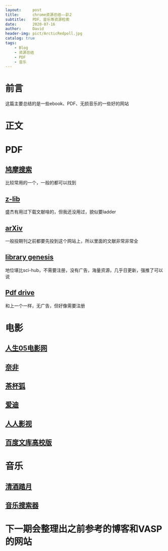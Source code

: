 ```yaml
---
layout:     post
title:      chrome资源总结——趴2
subtitle:   PDF、音乐等资源检索
date:       2020-07-16
author:     David
header-img: pict/ArcticRedpoll.jpg
catalog: true
tags:
    - Blog
    - 资源总结
    - PDF
    - 音乐
---
```

# 前言

这篇主要总结的是一些ebook、PDF、无损音乐的一些好的网站

# 正文

# PDF
## [鸠摩搜索](https://www.jiumodiary.com/)

比较常用的一个，一般的都可以找到

## [z-lib](https://z-lib.org/) 

盛杰有用过下载文献啥的，但我还没用过，貌似要ladder

## [arXiv](https://arxiv.org)

一般投期刊之前都要先投到这个网站上，所以里面的文献非常非常全

## [library genesis](https://librarygenesis.net/zh/)

地位堪比sci-hub，不需要注册，没有广告，海量资源，几乎日更新，强推了可以说

## [Pdf drive](https://www.pdfdrive.com/)

和上一个一样，无广告，但好像需要注册

# 电影


## [人生05电影网](http://www.rs05.com/###)

## [奈非](https://www.nfmovies.com/)


## [茶杯狐](https://www.cupfox.com/)


## [爱迪](https://www.edu-hb.com/)


## [人人影视](http://www.yyets.com/)

## [百度文库高校版](https://vpns.jlu.edu.cn/https/77726476706e69737468656265737421f5f3549d2e7e6a51770c9ce29b5a2e/)


# 音乐


## [清酒踏月](http://music.lkxin.cn/)


## [音乐搜索器](http://www.musictool.top/)


# 下一期会整理出之前参考的博客和VASP的网站